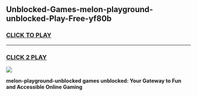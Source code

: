
## Unblocked-Games-melon-playground-unblocked-Play-Free-yf80b
<h3>
<a href="https://premium76.site?title=melon-playground-unblocked&ref=10A">CLICK TO PLAY</a></h3>
<hr>

<h3>
<a href="https://premium76.site?title=melon-playground-unblocked&ref=10A">CLICK 2 PLAY</a>
  
</h3>

<a href="https://premium76.site?title=melon-playground-unblocked&ref=10A"><img src="https://clearcache.store/games.png"></a>


**melon-playground-unblocked games unblocked: Your Gateway to Fun and Accessible Online Gaming**
